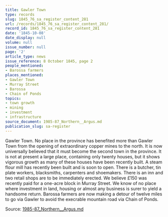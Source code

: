 ```yaml
---
title: Gawler Town
type: records
slug: 1845_76_sa_register_content_281
url: /records/1845_76_sa_register_content_281/
record_id: 1845_76_sa_register_content_281
date: '1845-10-08'
date_display: null
volume: null
issue_number: null
page: '2'
article_type: news
issue_reference: 8 October 1845, page 2
people_mentioned:
- Barossa farmers
places_mentioned:
- Gawler Town
- Murray Street
- Barossa
- Chain of Ponds
topics:
- town growth
- mining
- investment
- infrastructure
source_document: 1985-87_Northern__Argus.md
publication_slug: sa-register
---
```


Gawler Town.  No place in the province has benefited more than Gawler Town from the opening of extraordinary copper mines to the north.  It is now universally believed that it must become the second town in the province.  It is not at present a large place, containing only twenty houses, but it shows vigorous growth as many of these houses have been recently built.  A steam flour mill has recently been built and is soon to open.  There is a butcher, tin plate workers, blacksmiths, carpenters and shoemakers. There is an inn and two retail shops are to be immediately erected.  We believe £150 was recently paid for a one-acre block in Murray Street.  We know of no place where investment in land, housing or almost any business is surer to yield a handsome return.  Barossa farmers are now making a detour of twelve miles to go via Gawler to avoid the execrable mountain road via Chain of Ponds.

Source: [1985-87_Northern__Argus.md](/downloads/markdown/1985-87_Northern__Argus.md)
